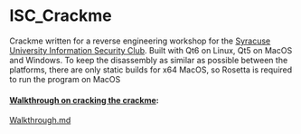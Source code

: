 # ISC_Crackme
Crackme written for a reverse engineering workshop for the [Syracuse University Information Security Club](https://studentorgs.syr.edu/isc/).
Built with Qt6 on Linux, Qt5 on MacOS and Windows. 
To keep the disassembly as similar as possible between the platforms, there are only static builds for x64 MacOS, so Rosetta is required to run the program on MacOS

#### [Walkthrough on cracking the crackme](walkthrough/Walkthrough.md):
[Walkthrough.md](walkthrough/Walkthrough.md)

